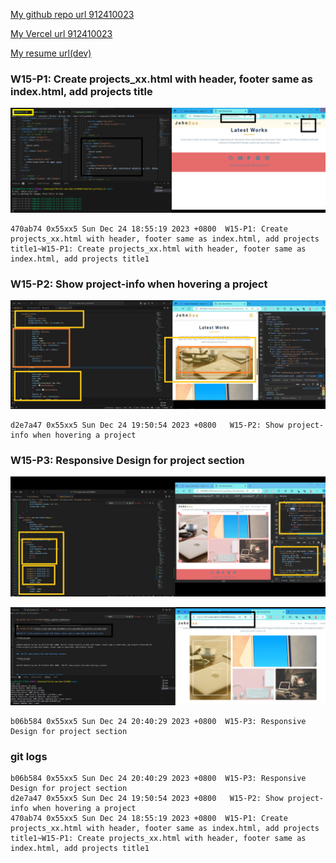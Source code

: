 [My github repo url 912410023](https://github.com/0x55xx5)

[My Vercel url 912410023](https://1121-sweb-demo-912410023.vercel.app/)

[My resume url(dev)](https://1121-sweb-demo-912410023.vercel.app/demo/w15_portfolio_23/index.html)

### W15-P1: Create projects_xx.html with header, footer same as index.html, add projects title

![](w15-p1.png)

```
470ab74 0x55xx5 Sun Dec 24 18:55:19 2023 +0800  W15-P1: Create projects_xx.html with header, footer same as index.html, add projects title1~W15-P1: Create projects_xx.html with header, footer same as index.html, add projects title1

```
###  W15-P2: Show project-info when hovering a project

![](w15-p2.png)

```
d2e7a47 0x55xx5 Sun Dec 24 19:50:54 2023 +0800   W15-P2: Show project-info when hovering a project

```

###  W15-P3: Responsive Design for project section

![](w15-p3.png)

![](w15-p3-1.png)

```
b06b584 0x55xx5 Sun Dec 24 20:40:29 2023 +0800  W15-P3: Responsive Design for project section

```

### git logs
```
b06b584 0x55xx5 Sun Dec 24 20:40:29 2023 +0800  W15-P3: Responsive Design for project section
d2e7a47 0x55xx5 Sun Dec 24 19:50:54 2023 +0800   W15-P2: Show project-info when hovering a project
470ab74 0x55xx5 Sun Dec 24 18:55:19 2023 +0800  W15-P1: Create projects_xx.html with header, footer same as index.html, add projects title1~W15-P1: Create projects_xx.html with header, footer same as index.html, add projects title1

```